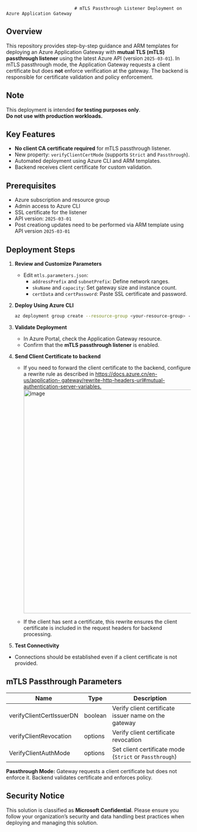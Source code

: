                               # mTLS Passthrough Listener Deployment on Azure Application Gateway

## Overview

This repository provides step-by-step guidance and ARM templates for deploying an Azure Application Gateway with **mutual TLS (mTLS) passthrough listener** using the latest Azure API (version `2025-03-01`). In mTLS passthrough mode, the Application Gateway requests a client certificate but does **not** enforce verification at the gateway. The backend is responsible for certificate validation and policy enforcement.

## Note

This deployment is intended **for testing purposes only**.  
**Do not use with production workloads.**

## Key Features

- **No client CA certificate required** for mTLS passthrough listener.
- New property: `verifyClientCertMode` (supports `Strict` and `Passthrough`).
- Automated deployment using Azure CLI and ARM templates.
- Backend receives client certificate for custom validation.

## Prerequisites

- Azure subscription and resource group
- Admin access to Azure CLI
- SSL certificate for the listener
- API version: `2025-03-01`
- Post creationg updates need to be performed via ARM template using API version `2025-03-01`

## Deployment Steps

1. **Review and Customize Parameters**
   - Edit `mtls.parameters.json`:
     - `addressPrefix` and `subnetPrefix`: Define network ranges.
     - `skuName` and `capacity`: Set gateway size and instance count.
     - `certData` and `certPassword`: Paste SSL certificate and password.

2. **Deploy Using Azure CLI**
   ```sh
   az deployment group create --resource-group <your-resource-group> --template-file mtlsdeploy_novmss.json --parameters mtls.parameters.json
   ```

3. **Validate Deployment**
   - In Azure Portal, check the Application Gateway resource.
   - Confirm that the **mTLS passthrough listener** is enabled.

4. **Send Client Certificate to backend**
     - If you need to forward the client certificate to the backend, configure a rewrite rule as described in [https://docs.azure.cn/en-us/application-       gateway/rewrite-http-headers-url#mutual-authentication-server-variables.](https://docs.azure.cn/en-us/application-gateway/rewrite-http-headers-url#server-variables)
       <img width="1024" height="609" alt="image" src="https://github.com/user-attachments/assets/8f65c05f-4e2a-4c10-bd6a-5842797fb0ab" />

     - If the client has sent a certificate, this rewrite ensures the client certificate is included in the request headers for backend processing.
       
5.  **Test Connectivity**
   - Connections should be established even if a client certificate is not provided.

## mTLS Passthrough Parameters

| Name                    | Type   | Description                                                                 |
|-------------------------|--------|-----------------------------------------------------------------------------|
| verifyClientCertIssuerDN| boolean| Verify client certificate issuer name on the gateway                        |
| verifyClientRevocation  | options| Verify client certificate revocation                                        |
| VerifyClientAuthMode    | options| Set client certificate mode (`Strict` or `Passthrough`)                     |

**Passthrough Mode:** Gateway requests a client certificate but does not enforce it. Backend validates certificate and enforces policy.

## Security Notice

This solution is classified as **Microsoft Confidential**. Please ensure you follow your organization’s security and data handling best practices when deploying and managing this solution.


